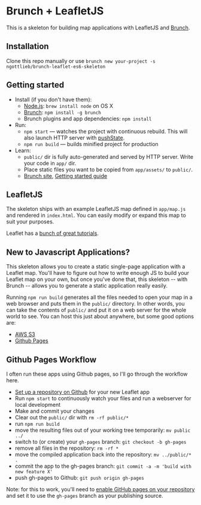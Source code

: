 # Brunch + LeafletJS

This is a skeleton for building map applications with LeafletJS and [Brunch](http://brunch.io).

## Installation

Clone this repo manually or use `brunch new your-project -s ngottlieb/brunch-leaflet-es6-skeleton`

## Getting started

* Install (if you don't have them):
    * [Node.js](http://nodejs.org): `brew install node` on OS X
    * [Brunch](http://brunch.io): `npm install -g brunch`
    * Brunch plugins and app dependencies: `npm install`
* Run:
    * `npm start` — watches the project with continuous rebuild. This will also launch HTTP server with [pushState](https://developer.mozilla.org/en-US/docs/Web/Guide/API/DOM/Manipulating_the_browser_history).
    * `npm run build` — builds minified project for production
* Learn:
    * `public/` dir is fully auto-generated and served by HTTP server.  Write your code in `app/` dir.
    * Place static files you want to be copied from `app/assets/` to `public/`.
    * [Brunch site](http://brunch.io), [Getting started guide](https://github.com/brunch/brunch-guide#readme)

## LeafletJS

The skeleton ships with an example LeafletJS map defined in `app/map.js` and rendered in `index.html`. You can easily
modify or expand this map to suit your purposes.

Leaflet has a [bunch of great tutorials](https://leafletjs.com/examples.html).

## New to Javascript Applications?

This skeleton allows you to create a static single-page application with a Leaflet map. You'll
have to figure out how to write enough JS to build your Leaflet map on your own, but once
you've done that, this skeleton -- with Brunch -- allows you to generate a static application really
easily.

Running `npm run build` generates all the files needed to open your map in a web browser and puts them
in the `public/` directory. In other words, you can take the contents of `public/` and put it on a
web server for the whole world to see. You can host this just about anywhere, but some good options are:
  * [AWS S3](https://docs.aws.amazon.com/AmazonS3/latest/dev/WebsiteHosting.html)
  * [Github Pages](https://pages.github.com/)

## Github Pages Workflow

I often run these apps using Github pages, so I'll go through the workflow here.

  * [Set up a repository on Github](https://help.github.com/articles/adding-an-existing-project-to-github-using-the-command-line/) for your new Leaflet app
  * Run `npm start` to continuously watch your files and run a webserver for local development
  * Make and commit your changes
  * Clear out the `public/` dir with `rm -rf public/*`
  * run `npm run build`
  * move the resulting files out of your working tree temporarily: `mv public ../`
  * switch to (or create) your `gh-pages` branch: `git checkout -b gh-pages`
  * remove all files in the repository: `rm -rf *`
  * move the compiled application back into the repository: `mv ../public/* .`
  * commit the app to the gh-pages branch: `git commit -a -m 'build with new feature X'`
  * push gh-pages to Github: `git push origin gh-pages`

Note: for this to work, you'll need to
[enable GitHub pages on your repository](https://help.github.com/articles/configuring-a-publishing-source-for-github-pages/) 
and set it to use the `gh-pages` branch as your publishing source.
